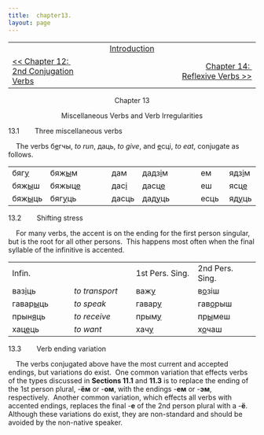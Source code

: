 ```yaml
---
title:  chapter13. 
layout: page
---
```



<table>
<colgroup>
<col style="width: 33%" />
<col style="width: 33%" />
<col style="width: 33%" />
</colgroup>
<tbody>
<tr class="odd">
<td><br />
</td>
<td style="text-align: center;"><a href="introduction.html">Introduction</a><br />
</td>
<td style="text-align: right;"><br />
</td>
</tr>
<tr class="even">
<td><a href="chapter12.html">&lt;&lt; Chapter 12:  2nd Conjugation Verbs</a><br />
</td>
<td style="text-align: center;"><br />
</td>
<td style="text-align: right;"><a href="chapter14.html">Chapter 14:  Reflexive Verbs &gt;&gt;</a><br />
</td>
</tr>
</tbody>
</table>

  

<div style="text-align: center;">

Chapter 13  
  
Miscellaneous Verbs and Verb Irregularities  

</div>

  
13.1        Three miscellaneous verbs  
  
    The verbs б<span style="text-decoration: underline;">е</span>гчы,
<span style="font-style: italic;">to run</span>, даць,
<span style="font-style: italic;">to give</span>, and
<span style="text-decoration: underline;">е</span>сці,
<span style="font-style: italic;">to eat</span>, conjugate as follows.  
  

<table>
<colgroup>
<col style="width: 12%" />
<col style="width: 12%" />
<col style="width: 12%" />
<col style="width: 12%" />
<col style="width: 12%" />
<col style="width: 12%" />
<col style="width: 12%" />
<col style="width: 12%" />
</colgroup>
<tbody>
<tr class="odd">
<td>бяг<span style="text-decoration: underline;">у</span><br />
</td>
<td>бяж<span style="text-decoration: underline;">ы</span>м<br />
</td>
<td><br />
</td>
<td>дам<br />
</td>
<td>дадз<span style="text-decoration: underline;">і</span>м<br />
</td>
<td><br />
</td>
<td>ем<br />
</td>
<td>ядз<span style="text-decoration: underline;">і</span>м<br />
</td>
</tr>
<tr class="even">
<td>бяж<span style="text-decoration: underline;">ы</span>ш<br />
</td>
<td>бяжыц<span style="text-decoration: underline;">е</span><br />
</td>
<td><br />
</td>
<td>дас<span style="text-decoration: underline;">і</span><br />
</td>
<td>дасц<span style="text-decoration: underline;">е</span><br />
</td>
<td><br />
</td>
<td>еш<br />
</td>
<td>ясц<span style="text-decoration: underline;">е</span><br />
</td>
</tr>
<tr class="odd">
<td>бяж<span style="text-decoration: underline;">ы</span>ць<br />
</td>
<td>бяг<span style="text-decoration: underline;">у</span>ць<br />
</td>
<td><br />
</td>
<td>дасць<br />
</td>
<td>дад<span style="text-decoration: underline;">у</span>ць<br />
</td>
<td><br />
</td>
<td>есць<br />
</td>
<td>яд<span style="text-decoration: underline;">у</span>ць<br />
</td>
</tr>
</tbody>
</table>

  
  
13.2        Shifting stress  
  
    For many verbs, the accent is on the ending for the first person
singular, but is the root for all other persons.  This happens most
often when the final syllable of the infinitive is accented.  
  

<table>
<colgroup>
<col style="width: 25%" />
<col style="width: 25%" />
<col style="width: 25%" />
<col style="width: 25%" />
</colgroup>
<tbody>
<tr class="odd">
<td>Infin.<br />
</td>
<td><br />
</td>
<td>1st Pers. Sing.<br />
</td>
<td>2nd Pers. Sing.<br />
</td>
</tr>
<tr class="even">
<td>ваз<span style="text-decoration: underline;">і</span>ць<br />
</td>
<td><span style="font-style: italic;">to transport</span><br />
</td>
<td>важ<span style="text-decoration: underline;">у</span><br />
</td>
<td>в<span style="text-decoration: underline;">о</span>зіш<br />
</td>
</tr>
<tr class="odd">
<td>гавар<span style="text-decoration: underline;">ы</span>ць<br />
</td>
<td><span style="font-style: italic;">to speak</span><br />
</td>
<td>гавар<span style="text-decoration: underline;">у</span><br />
</td>
<td>гав<span style="text-decoration: underline;">о</span>рыш<br />
</td>
</tr>
<tr class="even">
<td>прын<span style="text-decoration: underline;">я</span>ць<br />
</td>
<td><span style="font-style: italic;">to receive</span><br />
</td>
<td>прым<span style="text-decoration: underline;">у</span><br />
</td>
<td>пр<span style="text-decoration: underline;">ы</span>меш<br />
</td>
</tr>
<tr class="odd">
<td>хац<span style="text-decoration: underline;">е</span>ць<br />
</td>
<td><span style="font-style: italic;">to want</span><br />
</td>
<td>хач<span style="text-decoration: underline;">у</span><br />
</td>
<td>х<span style="text-decoration: underline;">о</span>чаш<br />
</td>
</tr>
</tbody>
</table>

  
  
13.3        Verb ending variation  
  
    The verbs conjugated above have the most current and accepted
endings, but variations do exist.  One common variation that effects
verbs of the types discussed in
<span style="font-weight: bold;">Sections 11.1</span> and
<span style="font-weight: bold;">11.3</span> is to replace the ending of
the 1st person plural, -<span style="font-weight: bold;">ём</span> or
-<span style="font-weight: bold;">ом</span>, with the endings
-<span style="font-weight: bold;">ем</span> or
-<span style="font-weight: bold;">эм</span>, respectively.  Another
common variation, which effects all verbs with accented endings,
replaces the final -<span style="font-weight: bold;">е</span> of the 2nd
person plural with a -<span style="font-weight: bold;">ё</span>. 
Although these variations do exist, they are non-standard and should be
avoided by the non-native speaker.  
  
  

